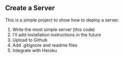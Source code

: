 ## Create a Server
This is a simple project to show how to deploy a server.
1. Write the most simple server (this code)
  1. I'll add installation instructions in the future
1. Upload to Github
  1. Add .gitignore and readme files
1. Integrate with Heroku